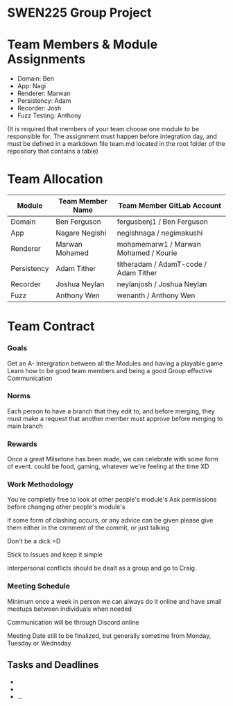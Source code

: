 # SWEN225 Group Project

# Team Members & Module Assignments
- Domain: Ben
- App: Nagi
- Renderer: Marwan
- Persistency: Adam
- Recorder: Josh
- Fuzz Testing: Anthony

(It is required that members of your team choose one module to be responsible for. The
assignment must happen before integration day, and must be defined in a markdown file
team.md located in the root folder of the repository that contains a table)

# Team Allocation

| Module     | Team Member Name | Team Member GitLab Account            |
|------------|------------------|----------------------------           |
| Domain     | Ben Ferguson     | fergusbenj1 / Ben Ferguson            |
| App        | Nagare Negishi   | negishnaga / negimakushi              |
| Renderer   | Marwan Mohamed   | mohamemarw1 / Marwan Mohamed / Kourie |
| Persistency| Adam Tither      | titheradam / AdamT-code / Adam Tither |
| Recorder   | Joshua Neylan    | neylanjosh / Joshua Neylan            |
| Fuzz       | Anthony Wen      | wenanth / Anthony Wen                 |





# Team Contract

### Goals
Get an A-
Intergration between all the Modules and having a playable game
Learn how to be good team members and being a good Group
effective Communication

### Norms
Each person to have a branch that they edit to, and before merging, they must make a request that 
another member must approve before merging to main branch

### Rewards
Once a great Milsetone has been made, we can celebrate with some form of event.
could be food, gaming, whatever we're feeling at the time XD


### Work Methodology

You're completly free to look at other people's module's
Ask permissions before changing other people's module's

if some form of clashing occurs, or any advice can be given
please give them either in the comment of the commit, or just talking

Don't be a dick =D


Stick to Issues and keep it simple


interpersonal conflicts should be dealt as a group and go to Craig.


### Meeting Schedule
Minimum once a week in person
we can always do it online and have small meetups between individuals when needed

Communication will be through Discord online

Meeting Date still to be finalized, but generally sometime from Monday, Tuesday or Wednsday

## Tasks and Deadlines
- [Task 1]: [Deadline]
- [Task 2]: [Deadline]
- ...



